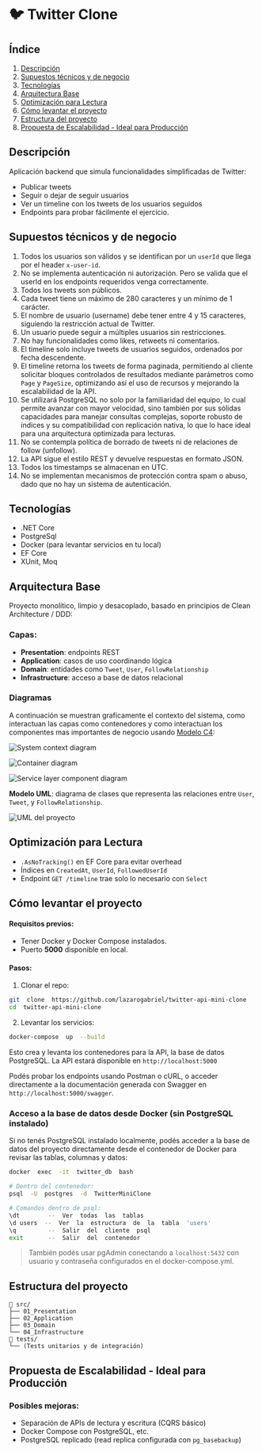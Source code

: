 # 🐦 Twitter Clone

## Índice
1. [Descripción](#descripción)
2. [Supuestos técnicos y de negocio](#supuestos-técnicos-y-de-negocio)
3. [Tecnologías](#tecnologías)
4. [Arquitectura Base](#arquitectura-base)
5. [Optimización para Lectura](#optimización-para-lectura)
6. [Cómo levantar el proyecto](#cómo-levantar-el-proyecto)
7. [Estructura del proyecto](#estructura-del-proyecto)
8. [Propuesta de Escalabilidad - Ideal para Producción](#propuesta-de-escalabilidad---ideal-para-producción)

  
## Descripción
Aplicación backend que simula funcionalidades simplificadas de Twitter:
- Publicar tweets
- Seguir o dejar de seguir usuarios
- Ver un timeline con los tweets de los usuarios seguidos
- Endpoints para probar fácilmente el ejercicio.


## Supuestos técnicos y de negocio
1. Todos los usuarios son válidos y se identifican por un `userId` que llega por el header `x-user-id`.
2. No se implementa autenticación ni autorización. Pero se valida que el userId en los endpoints requeridos venga correctamente.
3. Todos los tweets son públicos.
4. Cada tweet tiene un máximo de 280 caracteres y un mínimo de 1 carácter.
5. El nombre de usuario (username) debe tener entre 4 y 15 caracteres, siguiendo la restricción actual de Twitter.
6. Un usuario puede seguir a múltiples usuarios sin restricciones.
7. No hay funcionalidades como likes, retweets ni comentarios.
8. El timeline solo incluye tweets de usuarios seguidos, ordenados por fecha descendente.
9. El timeline retorna los tweets de forma paginada, permitiendo al cliente solicitar bloques controlados de resultados mediante parámetros como `Page` y `PageSize`, optimizando así el uso de recursos y mejorando la escalabilidad de la API.
10. Se utilizará PostgreSQL no solo por la familiaridad del equipo, lo cual permite avanzar con mayor velocidad, sino también por sus sólidas capacidades para manejar consultas complejas, soporte robusto de índices y su compatibilidad con replicación nativa, lo que lo hace ideal para una arquitectura optimizada para lecturas.
11. No se contempla política de borrado de tweets ni de relaciones de follow (unfollow).
12. La API sigue el estilo REST y devuelve respuestas en formato JSON.
13. Todos los timestamps se almacenan en UTC.
14. No se implementan mecanismos de protección contra spam o abuso, dado que no hay un sistema de autenticación.
  
## Tecnologías
- .NET Core
- PostgreSql
- Docker (para levantar servicios en tu local)
- EF Core
- XUnit, Moq

## Arquitectura Base

Proyecto monolítico, limpio y desacoplado, basado en principios de Clean Architecture / DDD:
### Capas:
-  **Presentation**: endpoints REST
-  **Application**: casos de uso coordinando lógica
-  **Domain**: entidades como `Tweet`, `User`, `FollowRelationship`
-  **Infrastructure**: acceso a base de datos relacional


### Diagramas
A continuación se muestran graficamente el contexto del sistema, como interactuan las capas como contenedores y como interactuan los componentes mas importantes de negocio usando [Modelo C4](https://c4model.com/):


![System context diagram](./docs/system-context-diagram.png)

![Container diagram](./docs/container-diagram.png)

![Service layer component diagram](./docs/component-diagram.png)

**Modelo UML**: diagrama de clases que representa las relaciones entre `User`, `Tweet`, y `FollowRelationship`.

![UML del proyecto](/docs/uml.png)


## Optimización para Lectura
-  `.AsNoTracking()` en EF Core para evitar overhead
- Índices en `CreatedAt`, `UserId`, `FollowedUserId`
- Endpoint `GET /timeline` trae solo lo necesario con `Select`


## Cómo levantar el proyecto
#### Requisitos previos:
- Tener Docker y Docker Compose instalados.
- Puerto **5000** disponible en local.

  

#### Pasos:

1. Clonar el repo:
```bash
git  clone  https://github.com/lazarogabriel/twitter-api-mini-clone
cd  twitter-api-mini-clone
```

2. Levantar los servicios:
```bash
docker-compose  up  --build
```
Esto crea y levanta los contenedores para la API, la base de datos PostgreSQL.
La API estará disponible en `http://localhost:5000`

Podés probar los endpoints usando Postman o cURL, o acceder directamente a la documentación generada con Swagger en `http://localhost:5000/swagger`.

 
### Acceso a la base de datos desde Docker (sin PostgreSQL instalado)
Si no tenés PostgreSQL instalado localmente, podés acceder a la base de datos del proyecto directamente desde el contenedor de Docker para revisar las tablas, columnas y datos:

```bash
docker  exec  -it  twitter_db  bash

# Dentro del contenedor:
psql  -U  postgres  -d  TwitterMiniClone

# Comandos dentro de psql:
\dt        --  Ver  todas  las  tablas
\d users  --  Ver  la  estructura  de  la  tabla  'users'
\q         --  Salir  del  cliente  psql
exit       --  Salir  del  contenedor
```

> También podés usar pgAdmin conectando a `localhost:5432` con usuario y contraseña configurados en el docker-compose.yml.

## Estructura del proyecto
```
📁 src/
├── 01_Presentation
├── 02_Application
├── 03_Domain
└── 04_Infrastructure
📁 tests/
└── (Tests unitarios y de integración)
```

## Propuesta de Escalabilidad - Ideal para Producción

### Posibles mejoras:

- Separación de APIs de lectura y escritura (CQRS básico)
- Docker Compose con PostgreSQL, etc.
- PostgreSQL replicado (read replica configurada con `pg_basebackup`)